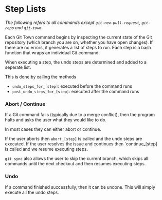 # Step Lists

_The following refers to all commands except `git-new-pull-request`, `git-repo` and `git-town`._

Each Git Town command begins by inspecting the current state of the Git repository
(which branch you are on, whether you have open changes).
If there are no errors, it generates a list of steps to run.
Each step is a bash function that wraps an individual Git command.

When executing a step, the undo steps are determined and added to a seperate list.

This is done by calling the methods
* `undo_steps_for_[step]`: executed before the command runs
* `post_undo_steps_for_[step]`: executed after the command runs


### Abort / Continue

If a Git command fails (typically due to a merge conflict), then the program halts
and asks the user what they would like to do.

In most cases they can either abort or continue.

If the user aborts then `abort_[step]` is called and the undo steps are executed.
If the user resolves the issue and continues then `continue_[step] is called
and we resume executing steps.

`git sync` also allows the user to skip the current branch,
which skips all commands until the next checkout and then resumes executing steps.


### Undo

If a command finished successfully, then it can be undone.
This will simply execute all the undo steps.
